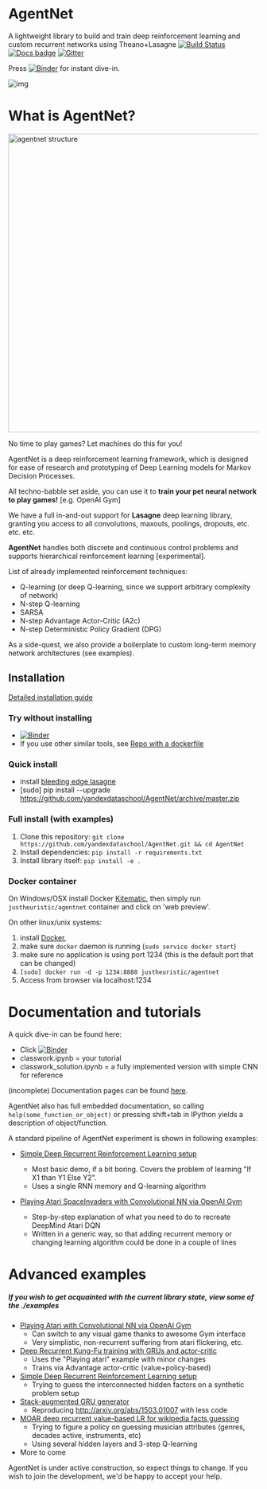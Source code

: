 # AgentNet

A lightweight library to build and train deep reinforcement learning and custom recurrent networks using Theano+Lasagne
[![Build Status](https://travis-ci.org/yandexdataschool/AgentNet.svg?branch=master)](https://travis-ci.org/yandexdataschool/AgentNet)
[![Docs badge](https://readthedocs.org/projects/agentnet/badge)](http://agentnet.readthedocs.org/en/latest/)
[![Gitter](https://badges.gitter.im/yandexdataschool/AgentNet.svg)](https://gitter.im/yandexdataschool/AgentNet?utm_source=badge&utm_medium=badge&utm_campaign=pr-badge&utm_content=body_badge)

Press [![Binder](http://mybinder.org/badge.svg)](http://mybinder.org:/repo/yandexdataschool/dqn_binder) for instant dive-in.

![img](https://cs.hse.ru/mirror/pubs/share/thumb/150729584:c570x570+185+148:r150x150!)

# What is AgentNet?

<img src='http://s33.postimg.org/ytx63kwcv/whatis_agentnet_png.png' 
     alt='agentnet structure' 
     title='agentnet structure' width=600 />

No time to play games? Let machines do this for you!

AgentNet is a deep reinforcement learning framework, 
which is designed for ease of research and prototyping of Deep Learning models for Markov Decision Processes.

All techno-babble set aside, you can use it to __train your pet neural network to play games!__ [e.g. OpenAI Gym]

We have a full in-and-out support for __Lasagne__ deep learning library, granting you access to all convolutions, maxouts, poolings, dropouts, etc. etc. etc.

__AgentNet__  handles both discrete and continuous control problems and supports hierarchical reinforcement learning [experimental].

List of already implemented reinforcement techniques:
- Q-learning (or deep Q-learning, since we support arbitrary complexity of network)
- N-step Q-learning
- SARSA
- N-step Advantage Actor-Critic (A2c)
- N-step Deterministic Policy Gradient (DPG)

As a side-quest, we also provide a boilerplate to custom long-term memory network architectures (see examples).

## Installation

[Detailed installation guide](https://github.com/yandexdataschool/AgentNet/wiki/Installing-AgentNet)

### Try without installing
* [![Binder](http://mybinder.org/badge.svg)](http://mybinder.org:/repo/yandexdataschool/dive_to_dqn)
* If you use other similar tools, see [Repo with a dockerfile](https://github.com/yandexdataschool/dive_to_dqn)

### Quick install
* install [bleeding edge lasagne](http://lasagne.readthedocs.io/en/latest/user/installation.html#bleeding-edge-version)
* [sudo] pip install --upgrade https://github.com/yandexdataschool/AgentNet/archive/master.zip


### Full install (with examples)

1. Clone this repository: `git clone https://github.com/yandexdataschool/AgentNet.git && cd AgentNet`
2. Install dependencies: `pip install -r requirements.txt`
3. Install library itself: `pip install -e .`

### Docker container

On Windows/OSX install Docker [Kitematic](https://kitematic.com/), 
then simply run `justheuristic/agentnet` container and click on 'web preview'.

On other linux/unix systems: 

1. install [Docker](http://docs.docker.com/installation/),
2. make sure `docker` daemon is running (`sudo service docker start`)
3. make sure no application is using port 1234 (this is the default port that can be changed)
4. `[sudo] docker run -d -p 1234:8888 justheuristic/agentnet`
5. Access from browser via localhost:1234 
  


# Documentation and tutorials

A quick dive-in can be found here:
* Click [![Binder](http://mybinder.org/badge.svg)](http://mybinder.org:/repo/yandexdataschool/dqn_binder)
* classwork.ipynb = your tutorial
* classwork_solution.ipynb = a fully implemented version with simple CNN for reference


(incomplete) Documentation pages can be found [here](http://agentnet.readthedocs.io/en/latest/).

AgentNet also has full embedded documentation, so calling `help(some_function_or_object)` or 
pressing shift+tab in IPython yields a description of object/function.

A standard pipeline of AgentNet experiment is shown in following examples:
* [Simple Deep Recurrent Reinforcement Learning setup](https://github.com/yandexdataschool/AgentNet/blob/master/examples/Basic%20tutorial%20on%20Boolearn%20Reasoning%20problem.ipynb)
  * Most basic demo, if a bit boring. Covers the problem of learning "If X1 than Y1 Else Y2".
  * Uses a single RNN memory and Q-learning algorithm

* [Playing Atari SpaceInvaders with Convolutional NN via OpenAI Gym](https://github.com/yandexdataschool/AgentNet/blob/master/examples/Playing%20Atari%20with%20Deep%20Reinforcement%20Learning%20%28OpenAI%20Gym%29.ipynb)
  * Step-by-step explanation of what you need to do to recreate DeepMind Atari DQN
  * Written in a generic way, so that adding recurrent memory or changing learning algorithm could be done in a couple of lines



# Advanced examples

##### If you wish to get acquainted with the current library state, view some of the ./examples
* [Playing Atari with Convolutional NN via OpenAI Gym](https://github.com/yandexdataschool/AgentNet/blob/master/examples/Playing%20Atari%20with%20Deep%20Reinforcement%20Learning%20%28OpenAI%20Gym%29.ipynb)
  * Can switch to any visual game thanks to awesome Gym interface
  * Very simplistic, non-recurrent suffering from atari flickering, etc.
* [Deep Recurrent Kung-Fu training with GRUs and actor-critic](https://github.com/yandexdataschool/AgentNet/blob/master/examples/Deep%20Kung-Fu%20with%20GRUs%20and%20A2c%20algorithm%20%28OpenAI%20Gym%29.ipynb)
  * Uses the "Playing atari" example with minor changes
  * Trains via Advantage actor-critic (value+policy-based)
* [Simple Deep Recurrent Reinforcement Learning setup](https://github.com/yandexdataschool/AgentNet/blob/master/examples/Basic%20tutorial%20on%20Boolearn%20Reasoning%20problem.ipynb)
  * Trying to guess the interconnected hidden factors on a synthetic problem setup
* [Stack-augmented GRU generator](https://github.com/yandexdataschool/AgentNet/blob/master/examples/Stack%20RNN%20for%20formal%20sequence%20modelling.ipynb)
  * Reproducing http://arxiv.org/abs/1503.01007 with less code
* [MOAR deep recurrent value-based LR for wikipedia facts guessing](https://github.com/yandexdataschool/AgentNet/blob/master/examples/Advanced%20MDP%20tools%20and%20wikicat.ipynb)
  * Trying to figure a policy on guessing musician attributes (genres, decades active, instruments, etc)
  * Using several hidden layers and 3-step Q-learning
* More to come


AgentNet is under active construction, so expect things to change.
If you wish to join the development, we'd be happy to accept your help. 

